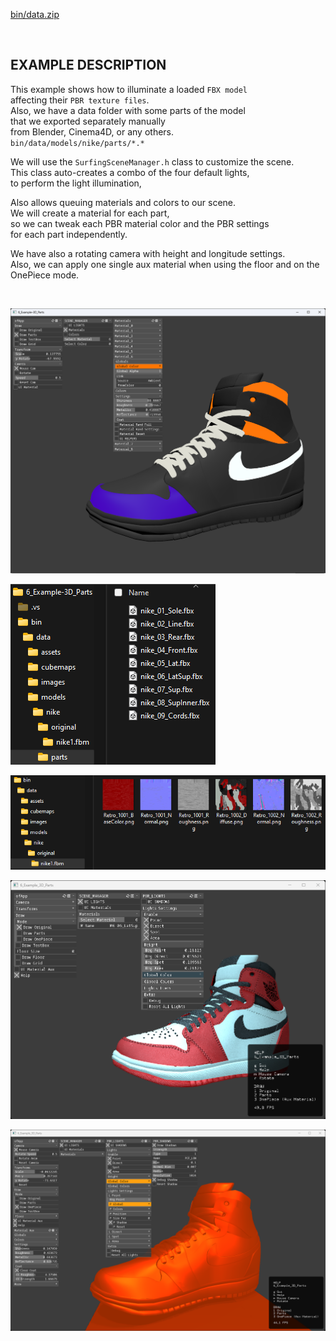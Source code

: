 
[bin/data.zip](https://mega.nz/file/5Klk0ZZA#nDyOPUj6tvw-g271pFeunr8EA7dBn5juWXZgrJkkOGk)

</br>

## EXAMPLE DESCRIPTION

This example shows how to illuminate a loaded `FBX model`  
affecting their `PBR texture files`.  
Also, we have a data folder with some parts of the model  
that we exported separately manually  
from Blender, Cinema4D, or any others.  
`bin/data/models/nike/parts/*.*`

We will use the `SurfingSceneManager.h` class to customize the scene.  
This class auto-creates a combo of the four default lights,  
to perform the light illumination,  
	
Also allows queuing materials and colors to our scene.  
We will create a material for each part,  
so we can tweak each PBR material color and the PBR settings  
for each part independently.  

We have also a rotating camera with height and longitude settings.  
Also, we can apply one single aux material when using the floor and on the OnePiece mode.  

<br>

![](Capture.PNG)

![](CaptureData.PNG)

![](CaptureData2.PNG)

![](CaptureData3.PNG)

![](CaptureData4.PNG)